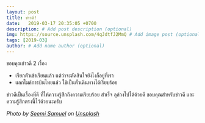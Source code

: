 ```yaml
---
layout: post
title: ข่าวดี!
date:   2019-03-17 20:35:05 +0700
description: # Add post description (optional)
img: https://source.unsplash.com/4qJdtfJ2MmQ # Add image post (optional)
tags: [2019-03]
author: # Add name author (optional)
---
```

ขอบคุณข่าวดี 2 เรื่อง
- เรียกตัวเข้าเรียนแล้ว แต่ว่าจะตัดสินใจยังไงก็อยู่ที่เรา
- แลกไมล์การบินไทยแล้ว ใช้เป็นตั๋วเดินทางได้เรียบร้อย

ข่าวดีเป็นเรื่องที่ดี ที่ให้ความรู้สึกถึงความเรียบร้อย สำเร็จ ลุล่วงไปได้ด้วยดี ขอบคุณสำหรับข่าวดี และความรู้สึกตรงนี้ไว้ด้วยนะครับ

*Photo by [Seemi Samuel](https://unsplash.com/@seemisamuel) on [Unsplash](https://unsplash.com)*
